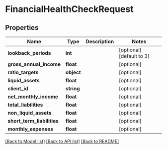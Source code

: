 # FinancialHealthCheckRequest

## Properties
Name | Type | Description | Notes
------------ | ------------- | ------------- | -------------
**lookback_periods** | **int** |  | [optional] [default to 3]
**gross_annual_income** | **float** |  | [optional] 
**ratio_targets** | **object** |  | [optional] 
**liquid_assets** | **float** |  | [optional] 
**client_id** | **string** |  | [optional] 
**net_monthly_income** | **float** |  | [optional] 
**total_liabilities** | **float** |  | [optional] 
**non_liquid_assets** | **float** |  | [optional] 
**short_term_liabilities** | **float** |  | [optional] 
**monthly_expenses** | **float** |  | [optional] 

[[Back to Model list]](../README.md#documentation-for-models) [[Back to API list]](../README.md#documentation-for-api-endpoints) [[Back to README]](../README.md)


